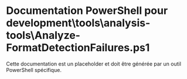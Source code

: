 # Documentation PowerShell pour development\tools\analysis-tools\Analyze-FormatDetectionFailures.ps1

Cette documentation est un placeholder et doit être générée par un outil PowerShell spécifique.
